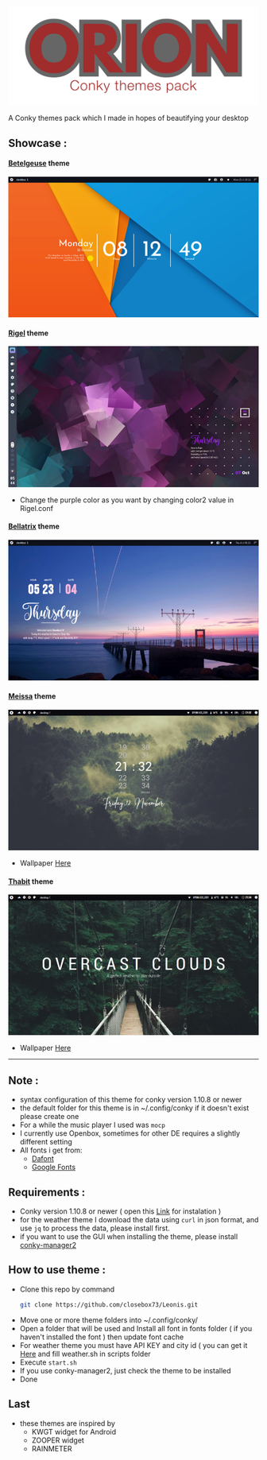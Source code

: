 ![greetings](/Asset/Orion.png)

A Conky themes pack which I made in hopes of beautifying your desktop 

## Showcase :

#### [Betelgeuse](/Betelgeuse) theme

![](/Betelgeuse/preview.png)
#### [Rigel](/Rigel) theme

![](/Rigel/preview.png)
- Change the purple color as you want by changing color2 value in Rigel.conf
#### [Bellatrix](/Bellatrix) theme

![](/Bellatrix/preview.png)
#### [Meissa](/Meissa) theme

![](/Meissa/preview.png)
- Wallpaper [Here](https://unsplash.com/photos/3ytjETpQMNY)
#### [Thabit](/Thabit) theme

![](/Thabit/preview.png)
- Wallpaper [Here](https://unsplash.com/photos/bAYnUAtV9aY)

----------------------------------------------------------------

## Note :
- syntax configuration of this theme for conky version 1.10.8 or newer
- the default folder for this theme is in ~/.config/conky if it doesn't exist please create one
- For a while the music player I used was `mocp`
- I currently use Openbox, sometimes for other DE requires a slightly different setting
- All fonts i get from:
	 - [Dafont](https://www.dafont.com)
	 - [Google Fonts](https://fonts.google.com) 

## Requirements :
- Conky version 1.10.8 or newer ( open this  [Link](https://github.com/brndnmtthws/conky) for instalation )
- for the weather theme I download the data using `curl` in json format, and use `jq` to process the data, please install first.
- if you want to use the GUI when installing the theme, please install [conky-manager2](https://github.com/zcot/conky-manager2)

## How to use theme :
- Clone this repo by command
  ```bash
  git clone https://github.com/closebox73/Leonis.git
  ```
- Move one or more theme folders into ~/.config/conky/
- Open a folder that will be used and Install all font in fonts folder ( if you haven't installed the font ) then update font cache
- For weather theme you must have API KEY and city id ( you can get it [Here](https://openweathermap.org) and fill weather.sh in scripts folder
- Execute `start.sh`
- If you use conky-manager2, just check the theme to be installed
- Done

## Last
- these themes are inspired by
	- KWGT widget for Android
	- ZOOPER widget
	- RAINMETER 
